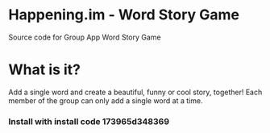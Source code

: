 Happening.im - Word Story Game
==============================

Source code for Group App Word Story Game

What is it?
===========

Add a single word and create a beautiful, funny or cool story, together! Each member of the group can only add a single word at a time.

<h3>Install with install code 173965d348369</h3>
